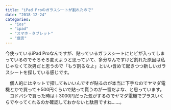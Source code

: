 ```yaml
---
title: "iPad Proのガラスシートが割れたので"
date: "2018-12-24"
categories: 
  - "ios"
  - "ipad"
  - "スマホ・タブレット"
  - "戯言"
---
```


今使っているiPad Proなんですが、貼っているガラスシートにヒビが入ってしまっているのでそろそろ変えようと思っていて、多分なんですけど割れた原因は私じゃなくて次男だと思うので「もう割るなよ」といい含めて起きつつ新しいガラスシートを探している感じです。

　個人的にはネットで探してもいいんですが貼るのが本当に下手なのでヤマダ電機とかで買って＋500円くらいで貼って貰うのが一番だよな、と思っています。 　ヨドバシで買った時は＋3000円だった気がするのでヤマダ電機でプラスいくらでやってくれるのか確認しておかないと駄目ですね……。
